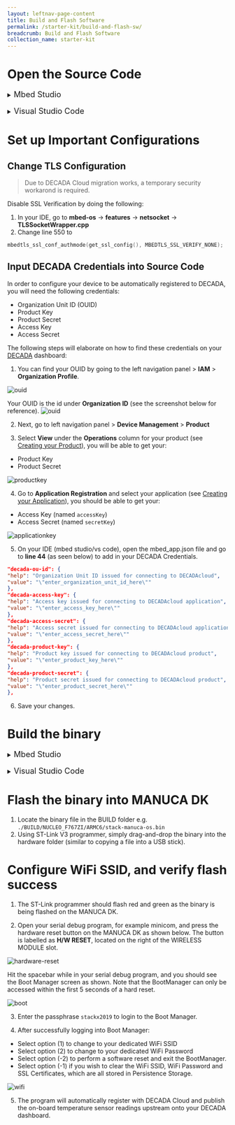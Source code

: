 ```yaml
---
layout: leftnav-page-content
title: Build and Flash Software
permalink: /starter-kit/build-and-flash-sw/
breadcrumb: Build and Flash Software
collection_name: starter-kit
---
```


# Open the Source Code

<details>
  <summary><font size=4>Mbed Studio</font size></summary>

  1. Open Mbed Studio and login using your Mbed account
  2. Go to File → Open Workspace → \<workspace_directory> (the workspace you have created in [Set up your Software Environment: Pulling the MANUCA OS into your IDE](/starter-kit/set-up-your-software-env/#Workspace))  
  3. On the top left, select **stack-manuca-os** as the Active program
</details>

<br>
<details>
  <summary><font size=4>Visual Studio Code</font size></summary>

  1. In VS Code, go to File → Open Workspace... → \<workspace_directory> (the workspace you have created in [Set up your Software Environment: Pulling the MANUCA OS into your IDE](/starter-kit/set-up-your-software-env/#Workspace))  
</details>

# Set up Important Configurations
## Change TLS Configuration

> Due to DECADA Cloud migration works, a temporary security workarond is required.  

Disable SSL Verification by doing the following:
1. In your IDE, go to **mbed-os** → **features** → **netsocket** → **TLSSocketWrapper.cpp**
2. Change line 550 to 

~~~cpp
mbedtls_ssl_conf_authmode(get_ssl_config(), MBEDTLS_SSL_VERIFY_NONE);
~~~  

<a id="InputCredentials"></a>
## Input DECADA Credentials into Source Code

In order to configure your device to be automatically registered to DECADA, you will need the following credentials:  
- Organization Unit ID (OUID)
- Product Key
- Product Secret
- Access Key
- Access Secret

The following steps will elaborate on how to find these credentials on your [DECADA](portal.decada.gov.sg) dashboard:

1. You can find your OUID by going to the left navigation panel > **IAM** > **Organization Profile**.  
<img class="large" src="/images/manuca/decada-setup/decada_setup_ouid_1.png" alt="ouid">  

Your OUID is the id under **Organization ID** (see the screenshot below for reference).
<img class="large" src="/images/manuca/decada-setup/decada_setup_ouid_2.png" alt="ouid">

2. Next, go to left navigation panel > **Device Management** > **Product**

3. Select **View** under the **Operations** column for your product (see [Creating your Product](#DecadaProduct)), you will be able to get your:
- Product Key
- Product Secret

<img class="large" src="/images/manuca/decada-setup/decada_setup_productkey.png" alt="productkey">

4. Go to **Application Registration** and select your application (see [Creating your Application](#DecadaApplication)), you should be able to get your:
- Access Key (named `accessKey`)
- Access Secret (named `secretKey`)

<img class="large" src="/images/manuca/decada-setup/decada_setup_applicationkey.png" alt="applicationkey">


5. On your IDE (mbed studio/vs code), open the mbed_app.json file and go to **line 44** (as seen below) to add in your DECADA Credentials.

~~~json
"decada-ou-id": {
"help": "Organization Unit ID issued for connecting to DECADAcloud",
"value": "\"enter_organization_unit_id_here\""
},
"decada-access-key": {
"help": "Access key issued for connecting to DECADAcloud application",
"value": "\"enter_access_key_here\""
},
"decada-access-secret": {
"help": "Access secret issued for connecting to DECADAcloud application",
"value": "\"enter_access_secret_here\""
},
"decada-product-key": {
"help": "Product key issued for connecting to DECADAcloud product",
"value": "\"enter_product_key_here\""
},
"decada-product-secret": {
"help": "Product secret issued for connecting to DECADAcloud product",
"value": "\"enter_product_secret_here\""
},
~~~
6. Save your changes.

# Build the binary

<details>
  <summary><font size=4>Mbed Studio</font size></summary>

  1. In Mbed Studio, ensure target is set to **NUCLEO-F767ZI (NUCLEO_F767ZI)**
  2. We use C++11 as the standard for software development. Under Build profile, select **Import custom profiles**, then select **./tools/profiles/mbedstudio_release.json**
  ![mbed-studio](/images/manuca/build-and-flash/mbed_studio_setup_1.png)
  3. Click on the blue hammer icon on the left to build the source code.   
  If your build is successful, you should see something similar to the screenshot below:
  ![mbed-studio](/images/manuca/build-and-flash/mbed_studio_setup_2.png)
  The binary image will be located in `./BUILD/NUCLEO_F767ZI/ARMC6/stack-manuca-os.bin`

  **Running Unit Tests (Optional)**  
  In terminal (at the root of the repository), enter 
  
  ~~~bash
  mbed test -t GCC_ARM -m NUCLEO_F767ZI --profile ./tools/profiles/tiny_debug.json -n src-*,threads-*
  ~~~

</details>

<br>
<details>
  <summary><font size=4>Visual Studio Code</font size></summary>

  2. In VS Code's terminal (or your regular terminal) enter the following line to compile:
  
  ~~~bash
  mbed compile --target NUCLEO_F767ZI --toolchain GCC_ARM --profile ./tools/profiles/tiny_debug.json
  ~~~
  
  ![vscode](/images/manuca/build-and-flash/vscode_setup_1.png)

  If your build was successful, you should see something similar to the screenshot below:
  ![vscode](/images/manuca/build-and-flash/vscode_setup_2.png)
  The binary image will be located in `./BUILD/NUCLEO_F767ZI/GCC_ARM-TINY_DEBUG/stack-manuca-os.bin`
  **Running Unit Tests (Optional)**  
  In terminal (at the root of the repository), enter 

  ~~~bash
  mbed test -t GCC_ARM -m NUCLEO_F767ZI --profile ./tools/profiles/tiny_debug.json -n src-*,threads-*
  ~~~

</details>



# Flash the binary into MANUCA DK

1. Locate the binary file in the BUILD folder e.g. `./BUILD/NUCLEO_F767ZI/ARMC6/stack-manuca-os.bin`
2. Using ST-Link V3 programmer, simply drag-and-drop the binary into the hardware folder (similar to copying a file into a USB stick). 

# Configure WiFi SSID, and verify flash success

1. The ST-Link programmer should flash red and green as the binary is being flashed on the MANUCA DK.

2. Open your serial debug program, for example minicom, and press the hardware reset button on the MANUCA DK as shown below. The button is labelled as **H/W RESET**, located on the right of the WIRELESS MODULE slot.

<img class="small" src="/images/manuca/build-and-flash/hardware_reset_button.jpg" alt="hardware-reset">

Hit the spacebar while in your serial debug program, and you should see the Boot Manager screen as shown. Note that the BootManager can only be accessed within the first 5 seconds of a hard reset.

![boot](/images/manuca/build-and-flash/flash_success.png)

3. Enter the passphrase `stackx2019` to login to the Boot Manager.

4. After successfully logging into Boot Manager:
 - Select option (1) to change to your dedicated WiFi SSID
 - Select option (2) to change to your dedicated WiFi Password
 - Select option (-2) to perform a software reset and exit the BootManager. 
 - Select option (-1) if you wish to clear the WiFi SSID, WiFi Password and SSL Certificates, which are all stored in Persistence Storage.

![wifi](/images/manuca/build-and-flash/bootmanager_changewifi.png)

5. The program will automatically register with DECADA Cloud and publish the on-board temperature sensor readings upstream onto your DECADA dashboard.
